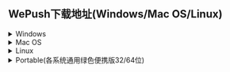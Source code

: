 ## WePush下载地址(Windows/Mac OS/Linux)  

<details>
<summary>Windows</summary>

[WePush-v4.1.1_191027-x64-Setup.exe](http://download.zhoubochina.com/exe/WePush-v4.1.1_191027-x64-Setup.exe)  
[WePush-v4.1.0_190930-x64-Setup.exe](http://download.zhoubochina.com/exe/WePush-v4.1.0_190930-x64-Setup.exe)  
[WePush-v4.0.0_190928-x64-Setup.exe](http://download.zhoubochina.com/exe/WePush-v4.0.0_190928-x64-Setup.exe)  
[WePush-v3.9.0_190915-x64-Setup.exe](http://download.zhoubochina.com/exe/WePush-v3.9.0_190915-x64-Setup.exe)  
[WePush-v3.8.0_190909-x64-Setup.exe](http://download.zhoubochina.com/exe/WePush-v3.8.0_190909-x64-Setup.exe)  
[WePush-v3.7.0_190904-x64-Setup.exe](http://download.zhoubochina.com/exe/WePush-v3.7.0_190904-x64-Setup.exe)  
[WePush-v3.6.3_190825-x64-Setup.exe](http://download.zhoubochina.com/exe/WePush-v3.6.3_190825-x64-Setup.exe)  
[WePush-v3.6.2_190811-x64-Setup.exe](http://download.zhoubochina.com/exe/WePush-v3.6.2_190811-x64-Setup.exe)  
[WePush-v3.6.1_190728-x64-Setup.exe](http://download.zhoubochina.com/exe/WePush-v3.6.1_190728-x64-Setup.exe)  
[WePush-with-jre-v3.6.1_190728-x64-Setup.exe](http://download.zhoubochina.com/exe/WePush-with-jre-v3.6.1_190728-x64-Setup.exe)  
[WePush-v3.6.0_190721-x64-Setup.exe](http://download.zhoubochina.com/exe/WePush-v3.6.0_190721-x64-Setup.exe)  
[WePush-with-jre-v3.6.0_190721-x64-Setup.exe](http://download.zhoubochina.com/exe/WePush-with-jre-v3.6.0_190721-x64-Setup.exe)  
[WePush-v3.5.0_190713-x64-Setup.exe](http://download.zhoubochina.com/exe/WePush-v3.5.0_190713-x64-Setup.exe)  
[WePush-with-jre-v3.5.0_190713-x64-Setup.exe](http://download.zhoubochina.com/exe/WePush-with-jre-v3.5.0_190713-x64-Setup.exe)  
[WePush-v3.4.2_190630-x64-Setup.exe](http://download.zhoubochina.com/exe/WePush-v3.4.2_190630-x64-Setup.exe)  
[WePush-with-jre-v3.4.2_190630-x64-Setup.exe](http://download.zhoubochina.com/exe/WePush-with-jre-v3.4.2_190630-x64-Setup.exe)  
[WePush-v3.4.1_190624-x64-Setup.exe](http://download.zhoubochina.com/exe/WePush-v3.4.1_190624-x64-Setup.exe)  
[WePush-with-jre-v3.4.1_190624-x64-Setup.exe](http://download.zhoubochina.com/exe/WePush-with-jre-v3.4.1_190624-x64-Setup.exe)  
[WePush-v3.4.0_190619-x64-Setup.exe](http://download.zhoubochina.com/exe/WePush-v3.4.0_190619-x64-Setup.exe)  
[WePush-with-jre-v3.4.0_190619-x64-Setup.exe](http://download.zhoubochina.com/exe/WePush-with-jre-v3.4.0_190619-x64-Setup.exe)  
[WePush-v3.3.0_190608-x64-Setup.exe](http://download.zhoubochina.com/exe/WePush-v3.3.0_190608-x64-Setup.exe)  
[WePush-with-jre-v3.3.0_190608-x64-Setup.exe](http://download.zhoubochina.com/exe/WePush-with-jre-v3.3.0_190608-x64-Setup.exe)  
[WePush-v3.2.1_190603-x64-Setup.exe](http://download.zhoubochina.com/exe/WePush-v3.2.1_190603-x64-Setup.exe)  
[WePush-with-jre-v3.2.1_190603-x64-Setup.exe](http://download.zhoubochina.com/exe/WePush-with-jre-v3.2.1_190603-x64-Setup.exe)  
[WePush-v3.2.0_190601-x64-Setup.exe](http://download.zhoubochina.com/exe/WePush-v3.2.0_190601-x64-Setup.exe)  
[WePush-with-jre-v3.2.0_190601-x64-Setup.exe](http://download.zhoubochina.com/exe/WePush-with-jre-v3.2.0_190601-x64-Setup.exe)  
[WePush-v3.1.0_190524-x64-Setup.exe](http://download.zhoubochina.com/exe/WePush-v3.1.0_190524-x64-Setup.exe)  
[WePush-with-jre-v3.1.0_190524-x64-Setup.exe](http://download.zhoubochina.com/exe/WePush-with-jre-v3.1.0_190524-x64-Setup.exe)  
[WePush-v3.0.0_190516-x64-Setup.exe](http://download.zhoubochina.com/exe/WePush-v3.0.0_190516-x64-Setup.exe)  
[WePush-with-jre-v3.0.0_190516-x64-Setup.exe](http://download.zhoubochina.com/exe/WePush-with-jre-v3.0.0_190516-x64-Setup.exe)  
[WePush-v2.3.3_190107-x64-Setup.exe](http://download.zhoubochina.com/exe/WePush-v2.3.3_190107-x64-Setup.exe)  
[WePush-with-jre-v2.3.3_190107-x64-Setup.exe](http://download.zhoubochina.com/exe/WePush-with-jre-v2.3.3_190107-x64-Setup.exe)  
[WePush-v2.3.2_181227-x64-Setup.exe](http://download.zhoubochina.com/exe/WePush-v2.3.2_181227-x64-Setup.exe)  
[WePush-with-jre-v2.3.2_181227-x64-Setup.exe](http://download.zhoubochina.com/exe/WePush-with-jre-v2.3.2_181227-x64-Setup.exe)  
[WePush-v2.3.1_180721-x64-Setup.exe](http://download.zhoubochina.com/exe/WePush-v2.3.1_180721-x64-Setup.exe)  
[WePush-with-jre-v2.3.1_180721-x64-Setup.exe](http://download.zhoubochina.com/exe/WePush-with-jre-v2.3.1_180721-x64-Setup.exe)  
[WePush-v2.3.0_180714-x64-Setup.exe](http://download.zhoubochina.com/exe/WePush-v2.3.0_180714-x64-Setup.exe)  
[WePush-with-jre-v2.3.0_180714-x64-Setup.exe](http://download.zhoubochina.com/exe/WePush-with-jre-v2.3.0_180714-x64-Setup.exe)  
[WePush-v2.2.1_180625-x64-Setup.exe](http://download.zhoubochina.com/exe/WePush-v2.2.1_180625-x64-Setup.exe)  
[WePush-with-jre-v2.2.1_180625-x64-Setup.exe](http://download.zhoubochina.com/exe/WePush-with-jre-v2.2.1_180625-x64-Setup.exe)  
[WePush-v2.2.0_180516-x64-Setup.exe](http://download.zhoubochina.com/exe/WePush-v2.2.0_180516-x64-Setup.exe)  
[WePush-with-jre-v2.2.0_180516-x64-Setup.exe](http://download.zhoubochina.com/exe/WePush-with-jre-v2.2.0_180516-x64-Setup.exe)  
[WePush-v2.1.0_180509-x64-Setup.exe](http://download.zhoubochina.com/exe/WePush-v2.1.0_180509-x64-Setup.exe)  
[WePush-with-jre-v2.1.0_180509-x64-Setup.exe](http://download.zhoubochina.com/exe/WePush-with-jre-v2.1.0_180509-x64-Setup.exe)  
[WePush-v2.0.2_180401-x64-Setup.exe](http://download.zhoubochina.com/exe/WePush-v2.0.2_180401-x64-Setup.exe)  
[WePush-with-jre-v2.0.2_180401-x64-Setup.exe](http://download.zhoubochina.com/exe/WePush-with-jre-v2.0.2_180401-x64-Setup.exe)  
[WePush-v2.0.1_180401-x64-Setup.exe](http://download.zhoubochina.com/exe/WePush-v2.0.1_180401-x64-Setup.exe)  
[WePush-with-jre-v2.0.1_180401-x64-Setup.exe](http://download.zhoubochina.com/exe/WePush-with-jre-v2.0.1_180401-x64-Setup.exe)  
[WePush-v2.0.0_180319-x64-Setup.exe](http://download.zhoubochina.com/exe/WePush-v2.0.0_180319-x64-Setup.exe)  
[WePush-with-jre-v2.0.0_180319-x64-Setup.exe](http://download.zhoubochina.com/exe/WePush-with-jre-v2.0.0_180319-x64-Setup.exe)  
[WePush-v1.10.0_180316-x64-Setup.exe](http://download.zhoubochina.com/exe/WePush-v1.10.0_180316-x64-Setup.exe)  
[WePush-with-jre-v1.10.0_180316-x64-Setup.exe](http://download.zhoubochina.com/exe/WePush-with-jre-v1.10.0_180316-x64-Setup.exe)  
[WePush-v1.9.0_180228-x64-Setup.exe](http://download.zhoubochina.com/exe/WePush-v1.9.0_180228-x64-Setup.exe)  
[WePush-with-jre-v1.9.0_180228-x64-Setup.exe](http://download.zhoubochina.com/exe/WePush-with-jre-v1.9.0_180228-x64-Setup.exe)  
[WePush-v1.8.0_180226-x64-Setup.exe](http://download.zhoubochina.com/exe/WePush-v1.8.0_180226-x64-Setup.exe)  
[WePush-with-jre-v1.8.0_180226-x64-Setup.exe](http://download.zhoubochina.com/exe/WePush-with-jre-v1.8.0_180226-x64-Setup.exe)  
[WePush-v1.7.0_180226-x64-Setup.exe](http://download.zhoubochina.com/exe/WePush-v1.7.0_180226-x64-Setup.exe)  
[WePush-v1.6.0_180222-x64-Setup.exe](http://download.zhoubochina.com/exe/WePush-v1.6.0_180222-x64-Setup.exe)  
[WePush-v1.5.0-180209-x64-Setup.exe](http://download.zhoubochina.com/exe/WePush-v1.5.0-180209-x64-Setup.exe)  
[WePush-v1.4.0-180209-x64-Setup.exe](http://download.zhoubochina.com/exe/WePush-v1.4.0-180209-x64-Setup.exe)  
[WePush-v1.3.0-180207-x64-Setup.exe](http://download.zhoubochina.com/exe/WePush-v1.3.0-180207-x64-Setup.exe)  
[WePush-v1.2.0-170831-x64-Setup.exe](http://download.zhoubochina.com/exe/WePush-v1.2.0-170831-x64-Setup.exe)  
[WePush-v1.0.1-170626-x64-Setup.exe](http://download.zhoubochina.com/exe/WePush-v1.0.1-170626-x64-Setup.exe)  
[WePush-v1.0.0-170622-x64-Setup.exe](http://download.zhoubochina.com/exe/WePush-v1.0.0-170622-x64-Setup.exe)  

</details>

<details>
<summary>Mac OS</summary>

[v_4.1.1_191027.app](http://download.zhoubochina.com/mac/4.1.1.zip)  
[v_3.9.0_190915.app](http://download.zhoubochina.com/mac/3.9.0.zip)  
[v_3.6.2_190811.app](http://download.zhoubochina.com/mac/3.6.2.zip)  
[v_3.6.1_190728.app](http://download.zhoubochina.com/mac/3.6.1.zip)  
[v_3.6.0_190721.app](http://download.zhoubochina.com/mac/3.6.0.zip)  
[v_3.5.0_190713.app](http://download.zhoubochina.com/mac/3.5.0.zip)  
[v_3.4.1_190624.app](http://download.zhoubochina.com/mac/3.4.1.zip)  
[v_3.4.2_190630.app](http://download.zhoubochina.com/mac/3.4.2.zip)  
[v_3.4.0_190619.app](http://download.zhoubochina.com/mac/3.4.0.zip)  
[v_3.3.0_190608.app](http://download.zhoubochina.com/mac/3.3.0.zip)  
[v_3.2.1_190603.app](http://download.zhoubochina.com/mac/3.2.1.zip)  
[v_3.2.0_190601.app](http://download.zhoubochina.com/mac/3.2.0.zip)  
[v_3.1.0_190524.app](http://download.zhoubochina.com/mac/v_3.1.0_190524/WePush.app.zip)  
[v_3.1.0_190524-with-jre.app](http://download.zhoubochina.com/mac/v_3.1.0_190524/WePushWithJre.app.zip)  
[v_3.0.0_190516.app](http://download.zhoubochina.com/mac/v_3.0.0_190516/WePush.app.zip)  
[v_3.0.0_190516-with-jre.app](http://download.zhoubochina.com/mac/v_3.0.0_190516/WePushWithJre.app.zip)  
[v_2.3.2_181231.app](http://download.zhoubochina.com/mac/v_2.3.2_181231/WePush.app.zip)  
[v_2.3.2_181231-with-jre.app](http://download.zhoubochina.com/mac/v_2.3.2_181231/WePushWithJre.app.zip)  
[v_2.3.1_180721.app](http://download.zhoubochina.com/mac/v_2.3.1_180721/WePush.app.zip)  
[v_2.3.1_180721-with-jre.app](http://download.zhoubochina.com/mac/v_2.3.1_180721/WePushWithJre.app.zip)  
[v_2.2.0_180516.app](http://download.zhoubochina.com/mac/v_2.2.0_180516/WePush.app.zip)  
[v_2.2.0_180516-with-jre.app](http://download.zhoubochina.com/mac/v_2.2.0_180516/WePushWithJre.app.zip)  
[v_2.1.0_180509.app](http://download.zhoubochina.com/mac/v_2.1.0_180509/WePush.app.zip)  
[v_2.1.0_180509-with-jre.app](http://download.zhoubochina.com/mac/v_2.1.0_180509/WePushWithJre.app.zip)  
[v_2.0.2_180401.app](http://download.zhoubochina.com/mac/v_2.0.2_180401/WePush.app.zip)  
[v_2.0.2_180401-with-jre.app](http://download.zhoubochina.com/mac/v_2.0.2_180401/WePushWithJre.app.zip)  
[v_2.0.1_180401.app](http://download.zhoubochina.com/mac/v_2.0.1_180401/WePush.app.zip)  
[v_2.0.1_180401-with-jre.app](http://download.zhoubochina.com/mac/v_2.0.1_180401/WePushWithJre.app.zip)  
[v_2.0.0_180317.app](http://download.zhoubochina.com/mac/v_2.0.0_180317/WePush.app.zip)  
[v_2.0.0_180317-with-jre.app](http://download.zhoubochina.com/mac/v_2.0.0_180317/WePushWithJre.app.zip)  
[v_1.10.0_180316.app](http://download.zhoubochina.com/mac/v_1.10.0_180316/WePush.app.zip)  
[v_1.10.0_180316-with-jre.app](http://download.zhoubochina.com/mac/v_1.10.0_180316/WePushWithJre.app.zip)  
[v_1.9.0_180228.app](http://download.zhoubochina.com/mac/v_1.9.0_180228/WePush.app.zip)  
[v_1.9.0_180228-with-jre.app](http://download.zhoubochina.com/mac/v_1.9.0_180228/WePushWithJre.app.zip)  
[v_1.8.0_180226.app](http://download.zhoubochina.com/mac/v_1.8.0_180226/WePush.app.zip)  
[v_1.8.0_180226-with-jre.app](http://download.zhoubochina.com/mac/v_1.8.0_180226/WePushWithJre.app.zip)  

</details>

<details>
<summary>Linux</summary>

[v4.1.1_191027](http://download.zhoubochina.com/linux/WePush-4.1.1.zip)  
[v4.1.0_190930](http://download.zhoubochina.com/linux/WePush-4.1.0.zip)  
[v4.0.0_190928](http://download.zhoubochina.com/linux/WePush-4.0.0.zip)  
[v3.9.0_190915](http://download.zhoubochina.com/linux/WePush-3.9.0.zip)  
[v3.8.0_190909](http://download.zhoubochina.com/linux/WePush-3.8.0.zip)  
[v3.7.0_190904](http://download.zhoubochina.com/linux/WePush-3.7.0.zip)  
[v3.6.3_190825](http://download.zhoubochina.com/linux/WePush-3.6.3.zip)  
[v3.6.2_190811](http://download.zhoubochina.com/linux/WePush-3.6.2.zip)  
[v3.6.1_190728](http://download.zhoubochina.com/linux/WePush-3.6.1.zip)  
[v3.6.0_190721](http://download.zhoubochina.com/linux/WePush-3.6.0.zip)  
[v3.5.0_190713](http://download.zhoubochina.com/linux/WePush-3.5.0.zip)  
[v3.4.2_190630](http://download.zhoubochina.com/linux/WePush-3.4.2.zip)  
[v3.4.1_190624](http://download.zhoubochina.com/linux/WePush-3.4.1.zip)  
[v3.4.0_190619](http://download.zhoubochina.com/linux/WePush-3.4.0.zip)  
[v3.3.0_190608](http://download.zhoubochina.com/linux/WePush-3.3.0.zip)  

</details>

<details>
<summary>Portable(各系统通用绿色便携版32/64位)</summary>

[v4.1.1_191027](http://download.zhoubochina.com/linux/WePush-4.1.1.zip)  
[v4.1.0_190930](http://download.zhoubochina.com/linux/WePush-4.1.0.zip)  
[v4.0.0_190928](http://download.zhoubochina.com/linux/WePush-4.0.0.zip)  
</details>
